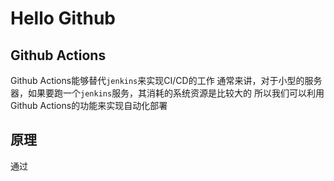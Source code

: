 # Hello Github

## Github Actions
Github Actions能够替代`jenkins`来实现CI/CD的工作
通常来讲，对于小型的服务器，如果要跑一个`jenkins`服务，其消耗的系统资源是比较大的
所以我们可以利用Github Actions的功能来实现自动化部署

## 原理
通过